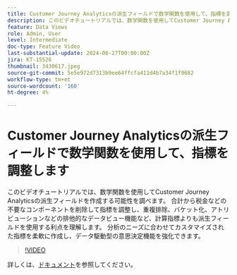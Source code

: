 ```yaml
---
title: Customer Journey Analyticsの派生フィールドで数学関数を使用して、指標を調整します
description: このビデオチュートリアルでは、数学関数を使用してCustomer Journey Analyticsの派生フィールドを作成する可能性を調べます。 合計から税金などの不要なコンポーネントを削除して指標を調整し、重複排除、バケット化、アトリビューションなどの排他的なデータビュー機能など、計算指標よりも派生フィールドを使用する利点を理解します。
feature: Data Views
role: Admin, User
level: Intermediate
doc-type: Feature Video
last-substantial-update: 2024-06-27T00:00:00Z
jira: KT-15526
thumbnail: 3430617.jpeg
source-git-commit: 5e5e972d7313b9ee64ffcfa411d4b7a34f1f9682
workflow-type: tm+mt
source-wordcount: '160'
ht-degree: 4%

---
```


# Customer Journey Analyticsの派生フィールドで数学関数を使用して、指標を調整します

このビデオチュートリアルでは、数学関数を使用してCustomer Journey Analyticsの派生フィールドを作成する可能性を調べます。 合計から税金などの不要なコンポーネントを削除して指標を調整し、重複排除、バケット化、アトリビューションなどの排他的なデータビュー機能など、計算指標よりも派生フィールドを使用する利点を理解します。 分析のニーズに合わせてカスタマイズされた指標を柔軟に作成し、データ駆動型の意思決定機能を強化できます。

>[!VIDEO](https://video.tv.adobe.com/v/3447210?captions=jpn)

詳しくは、[ドキュメント](https://experienceleague.adobe.com/ja/docs/analytics-platform/using/cja-dataviews/derived-fields)を参照してください。

